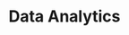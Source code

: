 ---
title: "Data Analytics"
excerpt: "Turning raw data into actionable insight."
thumbnail: "data-analytics.png"
relatedIndustries: ["retail"]
relatedProjects: ["insights-dashboard"]
relatedBlogs: ["data-driven-growth"]
---